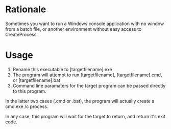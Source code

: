 Rationale
=========
Sometimes you want to run a Windows console application with no window from a batch file, or another environment without easy access to CreateProcess.

Usage
=====
1. Rename this executable to [targetfilename].exe
2. The program will attempt to run [targetfilename], [targetfilename].cmd, or [targetfilename].bat
3. Command line paramaters for the target program can be passed directly to this program.

In the latter two cases (.cmd or .bat), the program will actually create a cmd.exe /c process.

In any case, this program will wait for the target to return, and return it's exit code.